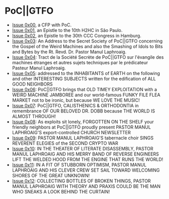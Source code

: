 # PoC||GTFO

* [Issue 0x00](pocorgtfo00.pdf), a CFP with PoC.
* [Issue 0x01](pocorgtfo01.pdf), an Epistle to the 10th H2HC in São Paulo.
* [Issue 0x02](pocorgtfo02.pdf), an Epistle to the 30th CCC Congress in Hamburg.
* [Issue 0x03](pocorgtfo03.pdf): An Address to the Secret Society of PoC||GTFO concerning the Gospel of the Weird Machines and also the Smashing of Idols to Bits and Bytes by the Rt. Revd. Dr. Pastor Manul Laphroaig.
* [Issue 0x04](pocorgtfo04.pdf): Tract de la Société Secrète de PoC||GTFO sur l'évangile des machines étranges et autres sujets techniques par le prédicateur Pasteur Manul Laphroaig.
* [Issue 0x05](pocorgtfo05.pdf): addressed to the INHABITANTS of EARTH on the following and other INTERESTING SUBJECTS written for the edification of ALL GOOD NEIGHBORS
* [Issue 0x06](pocorgtfo06.pdf): PoC||GTFO brings that OLD TIMEY EXPLOITATION with a WEIRD MACHINE JAMBOREE and our world-famous FUNKY FILE FLEA MARKET not to be ironic, but because WE LOVE THE MUSIC!
* [Issue 0x07](pocorgtfo07.pdf): PoC||GTFO, CALISTHENICS & ORTHODONTIA in remembrance OF OUR BELOVED DR. DOBB because THE WORLD IS ALMOST THROUGH!
* [Issue 0x08](pocorgtfo08.pdf): As exploits sit lonely, FORGOTTEN ON THE SHELF your friendly neighbors at PoC||GTFO proudly present PASTOR MANUL LAPHROAIG'S export-controlled CHURCH NEWSLETTER
* [Issue 0x09](pocorgtfo09.pdf): PASTOR MANUL LAPHROAIG'S tabernacle choir SINGS REVERENT ELEGIES of the SECOND CRYPTO WAR
* [Issue 0x10](pocorgtfo10.pdf): IN THE THEATER OF LITERATE DISASSEMBLY, PASTOR MANUL LAPHROAIG AND HIS MERRY BAND OF REVERSE ENGINEERS LIFT THE WELDED HOOD FROM THE ENGINE THAT RUNS THE WORLD!
* [Issue 0x11](pocorgtfo11.pdf): IN A FIT OF STUBBORN OPTIMISM, PASTOR MANUL LAPHROAIG AND HIS CLEVER CREW SET SAIL TOWARD WELCOMING SHORES OF THE GREAT UNKNOWN!
* [Issue 0x12](pocorgtfo12.pdf): COLLECTING BOTTLES OF BROKEN THINGS, PASTOR MANUL LAPHROAIG WITH THEORY AND PRAXIS COULD BE THE MAN WHO SNEAKS A LOOK BEHIND THE CURTAIN!
